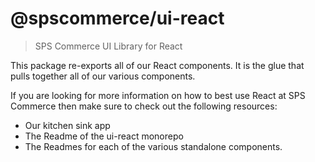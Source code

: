 # @spscommerce/ui-react

> SPS Commerce UI Library for React

This package re-exports all of our React components. It is the glue that pulls together all of our various components.

If you are looking for more information on how to best use React at SPS Commerce then make sure to check out the following resources:

* Our kitchen sink app
* The Readme of the ui-react monorepo
* The Readmes for each of the various standalone components.

